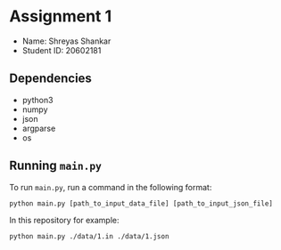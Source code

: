 # Assignment 1

- Name: Shreyas Shankar
- Student ID: 20602181

## Dependencies

- python3
- numpy
- json
- argparse
- os

## Running `main.py`

To run `main.py`, run a command in the following format:

```
python main.py [path_to_input_data_file] [path_to_input_json_file]
```
In this repository for example:
```
python main.py ./data/1.in ./data/1.json
```
